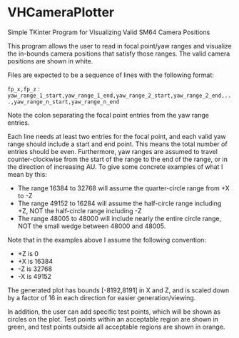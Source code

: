 # VHCameraPlotter
Simple TKinter Program for Visualizing Valid SM64 Camera Positions

This program allows the user to read in focal point/yaw ranges and visualize 
the in-bounds camera positions that satisfy those ranges. The valid camera 
positions are shown in white.

Files are expected to be a sequence of lines with the following format:

`fp_x,fp_z` : `yaw_range_1_start,yaw_range_1_end,yaw_range_2_start,yaw_range_2_end,...,yaw_range_n_start,yaw_range_n_end`
                            
Note the colon separating the focal point entries from the yaw range entries.

Each line needs at least two entries for the focal point, and each valid
yaw range should include a start and end point. This means the total number 
of entries should be even. Furthermore, yaw ranges are assumed to travel
counter-clockwise from the start of the range to the end of the range, or
in the direction of increasing AU. To give some concrete examples of what 
I mean by this:

 - The range 16384 to 32768 will assume the quarter-circle range from +X to -Z
 - The range 49152 to 16284 will assume the half-circle range including +Z, NOT
   the half-circle range including -Z
 - The range 48005 to 48000 will include nearly the entire circle range, NOT the 
   small wedge between 48000 and 48005. 

Note that in the examples above I assume the following convention:
 - +Z is 0
 - +X is 16384
 - -Z is 32768
 - -X is 49152

The generated plot has bounds [-8192,8191] in X and Z, and is scaled down 
by a factor of 16 in each direction for easier generation/viewing. 

In addition, the user can add specific test points, which will be shown as
circles on the plot. Test points within an acceptable region are shown in 
green, and test points outside all acceptable regions are shown in orange.
